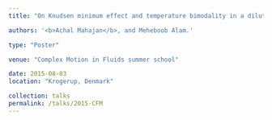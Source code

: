 ```yaml
---
title: "On Knudsen minimum effect and temperature bimodality in a dilute granular Poiseuille flow"

authors: '<b>Achal Mahajan</b>, and Meheboob Alam.'

type: "Poster"

venue: "Complex Motion in Fluids summer school"

date: 2015-08-03
location: "Krogerup, Denmark"

collection: talks
permalink: /talks/2015-CFM
---
```

